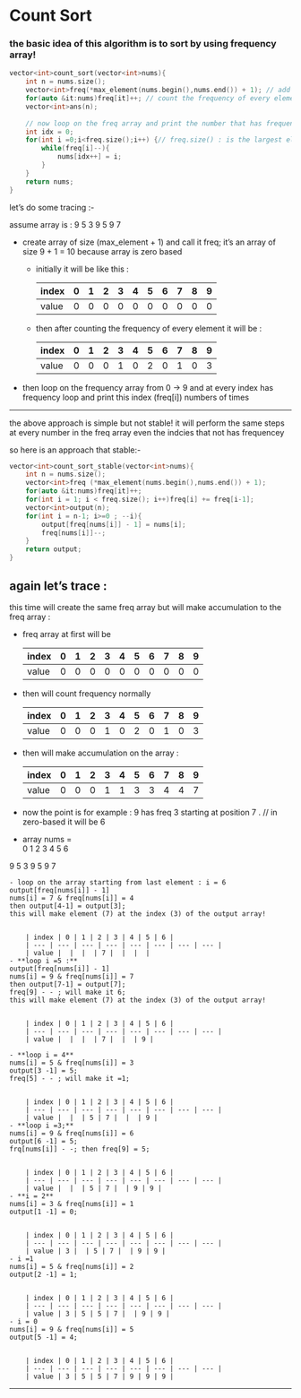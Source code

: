 # Count Sort

### the basic idea of this algorithm is to sort by using frequency array!

```cpp
vector<int>count_sort(vector<int>nums){
    int n = nums.size();
    vector<int>freq(*max_element(nums.begin(),nums.end()) + 1); // add one to count the freq [max_element]
    for(auto &it:nums)freq[it]++; // count the frequency of every element in the array
    vector<int>ans(n);
    
    // now loop on the freq array and print the number that has frequency by order 
    int idx = 0;
    for(int i =0;i<freq.size();i++) {// freq.size() : is the largest element in the array 
        while(freq[i]--){
            nums[idx++] = i;  
        }
    }
    return nums;
}
```

let’s do some tracing :- 

assume array is : 9 5 3 9 5 9 7

- create array of size (max_element + 1) and call it freq;
it’s an array of size 9 + 1 = 10 because array is zero based
    - initially it will be like this :
        
        
        | index | 0 | 1 | 2 | 3 | 4 | 5 | 6 | 7 | 8 | 9 |
        | --- | --- | --- | --- | --- | --- | --- | --- | --- | --- | --- |
        | value | 0 | 0 | 0 | 0 | 0 | 0 | 0 | 0 | 0 | 0 |
    - then after counting the frequency of every element it will be :
        
        
        | index | 0 | 1 | 2 | 3 | 4 | 5 | 6 | 7 | 8 | 9 |
        | --- | --- | --- | --- | --- | --- | --- | --- | --- | --- | --- |
        | value | 0 | 0 | 0 | 1 | 0 | 2 | 0 | 1 | 0 | 3 |
- then loop on the frequency array from 0 → 9 and at every index has frequency loop and print this index (freq[i]) numbers of times

---

the above approach is simple but not stable!
it will perform the same steps at every number in the freq array even the indcies that not has frequencey

so here is an approach that stable:- 

```cpp
vector<int>count_sort_stable(vector<int>nums){
    int n = nums.size();
    vector<int>freq (*max_element(nums.begin(),nums.end()) + 1);
    for(auto &it:nums)freq[it]++;
    for(int i = 1; i < freq.size(); i++)freq[i] += freq[i-1];
    vector<int>output(n);
    for(int i = n-1; i>=0 ; --i){
        output[freq[nums[i]] - 1] = nums[i];
        freq[nums[i]]--;
    }
    return output;
}
```

## again let’s trace :

this time will create the same freq array but will make accumulation to the freq array  : 

- freq array at first will be
    
    
    | index | 0 | 1 | 2 | 3 | 4 | 5 | 6 | 7 | 8 | 9 |
    | --- | --- | --- | --- | --- | --- | --- | --- | --- | --- | --- |
    | value | 0 | 0 | 0 | 0 | 0 | 0 | 0 | 0 | 0 | 0 |
- then will count frequency normally
    
    
    | index | 0 | 1 | 2 | 3 | 4 | 5 | 6 | 7 | 8 | 9 |
    | --- | --- | --- | --- | --- | --- | --- | --- | --- | --- | --- |
    | value | 0 | 0 | 0 | 1 | 0 | 2 | 0 | 1 | 0 | 3 |
- then will make accumulation on the array :
    
    
    | index | 0 | 1 | 2 | 3 | 4 | 5 | 6 | 7 | 8 | 9 |
    | --- | --- | --- | --- | --- | --- | --- | --- | --- | --- | --- |
    | value | 0 | 0 | 0 | 1 | 1 | 3 | 3 | 4 | 4 | 7 |
- now the point is for example : 
9 has freq 3 starting at position 7 . // in zero-based it will be 6
- array nums =  
0  1  2  3  4  5  6

9  5  3  9  5  9  7

    - loop on the array starting from last element : i = 6
    output[freq[nums[i]] - 1] 
    nums[i] = 7 & freq[nums[i]] = 4 
    then output[4-1] = output[3];
    this will make element (7) at the index (3) of the output array!
        
        
        | index | 0 | 1 | 2 | 3 | 4 | 5 | 6 |
        | --- | --- | --- | --- | --- | --- | --- | --- |
        | value |  |  |  | 7 |  |  |  |
    - **loop i =5 :** 
    output[freq[nums[i]] - 1] 
    nums[i] = 9 & freq[nums[i]] = 7 
    then output[7-1] = output[7];
    freq[9] - - ; will make it 6;
    this will make element (7) at the index (3) of the output array!
        
        
        | index | 0 | 1 | 2 | 3 | 4 | 5 | 6 |
        | --- | --- | --- | --- | --- | --- | --- | --- |
        | value |  |  |  | 7 |  |  | 9 |
 
    - **loop i = 4**
    nums[i] = 5 & freq[nums[i]] = 3
    output[3 -1] = 5; 
    freq[5] - - ; will make it =1;
        
        
        | index | 0 | 1 | 2 | 3 | 4 | 5 | 6 |
        | --- | --- | --- | --- | --- | --- | --- | --- |
        | value |  |  | 5 | 7 |  |  | 9 |
    - **loop i =3;**
    nums[i] = 9 & freq[nums[i]] = 6
    output[6 -1] = 5; 
    frq[nums[i]] - -; then freq[9] = 5;
        
        
        | index | 0 | 1 | 2 | 3 | 4 | 5 | 6 |
        | --- | --- | --- | --- | --- | --- | --- | --- |
        | value |  |  | 5 | 7 |  | 9 | 9 |
    - **i = 2**
    nums[i] = 3 & freq[nums[i]] = 1
    output[1 -1] = 0;
        
        
        | index | 0 | 1 | 2 | 3 | 4 | 5 | 6 |
        | --- | --- | --- | --- | --- | --- | --- | --- |
        | value | 3 |  | 5 | 7 |  | 9 | 9 |
    - i =1 
    nums[i] = 5 & freq[nums[i]] = 2
    output[2 -1] = 1;
        
        
        | index | 0 | 1 | 2 | 3 | 4 | 5 | 6 |
        | --- | --- | --- | --- | --- | --- | --- | --- |
        | value | 3 | 5 | 5 | 7 |  | 9 | 9 |
    - i = 0
    nums[i] = 9 & freq[nums[i]] = 5
    output[5 -1] = 4;
        
        
        | index | 0 | 1 | 2 | 3 | 4 | 5 | 6 |
        | --- | --- | --- | --- | --- | --- | --- | --- |
        | value | 3 | 5 | 5 | 7 | 9 | 9 | 9 |
        
---